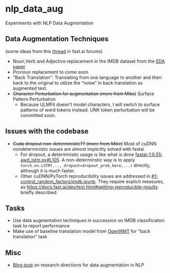 # nlp_data_aug
Experiments with NLP Data Augmentation

## Data Augmentation Techniques
(some ideas from this [thread](https://forums.fast.ai/t/nlp-data-augmentation-experiments/39902) in fast.ai forums)
- Noun,Verb and Adjective replacement in the IMDB dataset from the [EDA paper](https://arxiv.org/abs/1901.11196)
- Pronoun replacement to come soon
- "Back Translation": Translating from one language to another and then back to the original to utilize the “noise” in back translation as augmented text.
- ~~Character Perturbation for augmentation (more from Mike)~~ Surface Pattern Perturbation
  * Because ULMFit doesn't model characters, I will switch to surface patterns of word tokens instead. UNK token perturbation will be committed soon.

## Issues with the codebase
- ~~Cuda dropout non-deterministic?? (more from Mike)~~ Most of cuDNN nondeterministic issues are almost implicitly solved with fastai
  * For dropout, a deterministic usage is like what is done [fastai-1.0.55: awd_lstm.py#L105](https://github.com/fastai/fastai/blob/release-1.0.55/fastai/text/models/awd_lstm.py#L105). A non-determinstic way is to apply `torch.nn.LSTM(..., dropout=dropout_prob_here,...)` directly, although it is much faster.
  * Other cuDNN/PyTorch reproducibility issues are addressed in [#1-control_random_factors/imdb.ipynb](anz9990/nlp_data_aug/blob/%231-control_random_factors/imdb.ipynb). They require explicit measures, as https://docs.fast.ai/dev/test.html#getting-reproducible-results briefly described.

## Tasks
- Use data augmentation techniques in succession on IMDB classification task to report performance
- Make use of baseline translation model from [OpenNMT](http://opennmt.net/Models-py/) for "back translation" task

## Misc
- [Blog post](http://blog.aylien.com/research-directions-at-aylien-in-nlp-and-transfer-learning/#taskindependentdataaugmentationfornlp) on research directions for data augmentation in NLP
